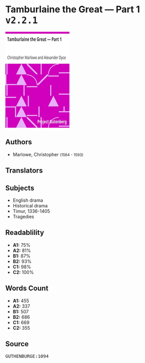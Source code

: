 # Tamburlaine the Great — Part 1 <kbd>v2.2.1</kbd>

![](./cover.medium.jpg "")

## Authors


 - Marlowe, Christopher <small>(1564 - 1593)</small>

## Translators



## Subjects


 - English drama
 - Historical drama
 - Timur, 1336-1405
 - Tragedies

## Readablility


 - **A1:** 75%
 - **A2:** 81%
 - **B1:** 87%
 - **B2:** 93%
 - **C1:** 98%
 - **C2:** 100%

## Words Count


 - **A1:** 455
 - **A2:** 337
 - **B1:** 507
 - **B2:** 686
 - **C1:** 669
 - **C2:** 355

## Source


<kbd>GUTHENBURGE:1094</kbd>
